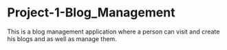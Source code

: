 # Project-1-Blog_Management
This is a blog management application where a person can visit and create his blogs and as well as manage them.
